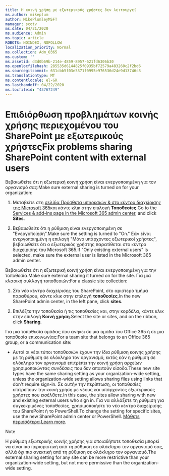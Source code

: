 ```yaml
---
title: Η κοινή χρήση με εξωτερικούς χρήστες δεν λειτουργεί
ms.author: mikeplum
author: MikePlumleyMSFT
manager: scotv
ms.date: 04/21/2020
ms.audience: Admin
ms.topic: article
ROBOTS: NOINDEX, NOFOLLOW
localization_priority: Normal
ms.collection: Adm_O365
ms.custom: ''
ms.assetid: d3d0b69b-214e-4859-8957-621fd6306b30
ms.openlocfilehash: 285535d6144825f0935bf72579a483260c2f2bd6
ms.sourcegitcommit: 631cbb5f03e5371f0995e976536d24e9d13746c3
ms.translationtype: MT
ms.contentlocale: el-GR
ms.lasthandoff: 04/22/2020
ms.locfileid: "43767249"
---
```

# <a name="fix-problems-sharing-sharepoint-content-with-external-users"></a><span data-ttu-id="85a0c-102">Επιδιόρθωση προβλημάτων κοινής χρήσης περιεχομένου του SharePoint με εξωτερικούς χρήστες</span><span class="sxs-lookup"><span data-stu-id="85a0c-102">Fix problems sharing SharePoint content with external users</span></span>

<span data-ttu-id="85a0c-103">Βεβαιωθείτε ότι η εξωτερική κοινή χρήση είναι ενεργοποιημένη για τον οργανισμό σας:</span><span class="sxs-lookup"><span data-stu-id="85a0c-103">Make sure external sharing is turned on for your organization:</span></span>
  
1. <span data-ttu-id="85a0c-104">Μεταβείτε στη [σελίδα Πρόσθετα υπηρεσιών &amp; στο κέντρο διαχείρισης της Microsoft 365](https://portal.office.com/adminportal/home#/Settings/ServicesAndAddIns)και κάντε κλικ στην επιλογή **Τοποθεσίες**.</span><span class="sxs-lookup"><span data-stu-id="85a0c-104">Go to the [Services &amp; add-ins page in the Microsoft 365 admin center](https://portal.office.com/adminportal/home#/Settings/ServicesAndAddIns), and click **Sites**.</span></span>
    
2. <span data-ttu-id="85a0c-105">Βεβαιωθείτε ότι η ρύθμιση είναι ενεργοποιημένη σε "Ενεργοποίηση".</span><span class="sxs-lookup"><span data-stu-id="85a0c-105">Make sure the setting is turned to "On."</span></span> <span data-ttu-id="85a0c-106">Εάν είναι ενεργοποιημένη η επιλογή "Μόνο υπάρχοντες εξωτερικοί χρήστες", βεβαιωθείτε ότι ο εξωτερικός χρήστης παρατίθεται στο κέντρο διαχείρισης του Microsoft 365.</span><span class="sxs-lookup"><span data-stu-id="85a0c-106">If "Only existing external users" is selected, make sure the external user is listed in the Microsoft 365 admin center.</span></span>
    
<span data-ttu-id="85a0c-107">Βεβαιωθείτε ότι η εξωτερική κοινή χρήση είναι ενεργοποιημένη για την τοποθεσία.</span><span class="sxs-lookup"><span data-stu-id="85a0c-107">Make sure external sharing it turned on for the site.</span></span> <span data-ttu-id="85a0c-108">Για μια κλασική συλλογή τοποθεσιών:</span><span class="sxs-lookup"><span data-stu-id="85a0c-108">For a classic site collection:</span></span>
  
1. <span data-ttu-id="85a0c-109">Στο νέο κέντρο διαχείρισης του SharePoint, στο αριστερό τμήμα παραθύρου, κάντε κλικ στην επιλογή **τοποθεσίες**.</span><span class="sxs-lookup"><span data-stu-id="85a0c-109">In the new SharePoint admin center, in the left pane, click **sites**.</span></span>
    
2. <span data-ttu-id="85a0c-110">Επιλέξτε την τοποθεσία ή τις τοποθεσίες και, στην κορδέλα, κάντε κλικ στην επιλογή **Κοινή χρήση**.</span><span class="sxs-lookup"><span data-stu-id="85a0c-110">Select the site or sites, and on the ribbon, click **Sharing**.</span></span>
    
<span data-ttu-id="85a0c-111">Για μια τοποθεσία ομάδας που ανήκει σε μια ομάδα του Office 365 ή σε μια τοποθεσία επικοινωνίας:</span><span class="sxs-lookup"><span data-stu-id="85a0c-111">For a team site that belongs to an Office 365 group, or a communication site:</span></span>
  
- <span data-ttu-id="85a0c-112">Αυτοί οι νέοι τύποι τοποθεσιών έχουν την ίδια ρύθμιση κοινής χρήσης με τη ρύθμιση σε ολόκληρο τον οργανισμό, εκτός εάν η ρύθμιση σε ολόκληρο τον οργανισμό επιτρέπει την κοινή χρήση αρχείων χρησιμοποιώντας συνδέσεις που δεν απαιτούν είσοδο.</span><span class="sxs-lookup"><span data-stu-id="85a0c-112">These new site types have the same sharing setting as your organization-wide setting, unless the organization-wide setting allows sharing files using links that don't require sign-in.</span></span> <span data-ttu-id="85a0c-113">Σε αυτήν την περίπτωση, οι τοποθεσίες επιτρέπουν την κοινή χρήση με νέους και υπάρχοντες εξωτερικούς χρήστες που εισέλθετε.</span><span class="sxs-lookup"><span data-stu-id="85a0c-113">In this case, the sites allow sharing with new and existing external users who sign in.</span></span> <span data-ttu-id="85a0c-114">Για να αλλάξετε τη ρύθμιση για συγκεκριμένες τοποθεσίες, χρησιμοποιήστε το νέο κέντρο διαχείρισης του SharePoint ή το PowerShell.</span><span class="sxs-lookup"><span data-stu-id="85a0c-114">To change the setting for specific sites, use the new SharePoint admin center or PowerShell.</span></span> <span data-ttu-id="85a0c-115">[Μάθετε περισσότερα](https://go.microsoft.com/fwlink/?linkid=871863).</span><span class="sxs-lookup"><span data-stu-id="85a0c-115">[Learn more](https://go.microsoft.com/fwlink/?linkid=871863).</span></span>
    
> [!NOTE]
> <span data-ttu-id="85a0c-116">Η ρύθμιση εξωτερικής κοινής χρήσης για οποιαδήποτε τοποθεσία μπορεί να είναι πιο περιοριστική από τη ρύθμιση σε ολόκληρο τον οργανισμό σας, αλλά όχι πιο ανεκτική από τη ρύθμιση σε ολόκληρο τον οργανισμό.</span><span class="sxs-lookup"><span data-stu-id="85a0c-116">The external sharing setting for any site can be more restrictive than your organization-wide setting, but not more permissive than the organization-wide setting.</span></span> 
  

